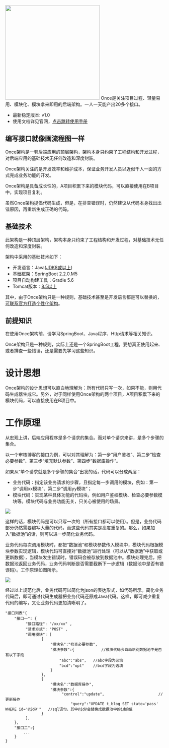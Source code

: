 <img src="https://raw.githubusercontents.com/YiiGaa/Trick/master/Prop/Common/Img/logo.png" width="300"/>
Once是关注项目过程、轻量易用、模块化、模块拿来即用的后端架构。一人一天能产出20多个接口。

- 最新稳定版本: v1.0
- 使用文档详见官网，[点击跳转使用手册](https://stoprefactoring.com/#content@content#framework/once/)

## 编写接口就像画流程图一样
Once架构是一套后端应用的顶层架构，架构本身只约束了工程结构和开发过程，对后端应用的基础技术无任何改造和深度封装。

Once架构关注的是开发效率和维护成本，保证业务开发人员以近似千人一面的方式完成业务功能的开发。

Once架构是具备成长性的，A项目积累下来的模块代码，可以直接使用在B项目中，实现项目复利。

虽然Once架构提倡代码生成，但是，在排查错误时，仍然建议从代码本身找出出错原因，再重新生成正确的代码。

## 基础技术

此架构是一种顶层架构，架构本身只约束了工程结构和开发过程，对基础技术无任何改造和深度封装。

架构中采用的基础技术如下：
- 开发语言：Java([JDK8或以上](https://www.oracle.com/java/technologies/downloads/))
- 基础框架：SpringBoot 2.2.0.M5
- 项目自动构建工具：Gradle 5.6
- Tomcat版本：[8.5以上](https://tomcat.apache.org/download-80.cgi)

其中，由于Once架构只是一种规则，基础技术甚至是开发语言都是可以替换的，[可联系官方打造个性化架构](https://stoprefactoring.com/#content@content#consult/suport/suport-overview)。

## 前提知识

在使用Once架构前，请学习SpringBoot、Java程序、Http请求等相关知识。

Once架构只是一种规则，实际上还是一个SpringBoot工程，要想真正使用起来、或者排查一些错误，还是需要先学习这些知识。

# 设计思想

Once架构的设计思想可以直白地理解为：所有代码只写一次，如果不能，则用代码生成器生成它。另外，对于同样使用Once架构的两个项目，A项目积累下来的模块代码，可以直接使用在B项目中。

# 工作原理

从宏观上讲，后端应用程序是多个请求的集合。而对单个请求来讲，是多个步骤的集合。

以一个审核博客的接口为例，可以对其理解为：第一步“用户鉴权”、第二步“检查必要参数”、第三步“填充默认参数”、第四步“数据库操作”。

如果从“单个请求就是多个步骤的集合”出发的话，代码可以分成两层：
- 业务代码：指定该业务请求的步骤，且指定每一步调用的模块，例如：第一步“调用xx模块”、第二步“调用yy模块”；
- 模块代码：实现某种具体功能的代码块，例如用户鉴权模块、检查必要参数模块等。模块代码与业务功能无关，只关心被使用的场景。
 
 ![](https://raw.githubusercontents.com/YiiGaa/Once/main/design/designconcept1.png) 

这样的话，模块代码是可以只写一次的（所有接口都可以使用）。但是，业务代码部分仍然需要编写大量的代码，而这些代码其实是高度重复的。那么，如果加入“数据池”的话，则可以进一步简化业务代码。

业务代码每次调用模块时，都把“数据池”和模块参数传入模块中，模块代码根据模块参数实现逻辑，模块代码可直接对“数据池”进行处理（可以从“数据池”中获取或更新数据），当模块发生错误时，错误码会被存放到数据池中。模块处理完后，把数据池返回业务代码，业务代码判断是否需要截断下一步逻辑（数据池中是否有错误码）。工作原理如图所示。
 
![](https://raw.githubusercontents.com/YiiGaa/Once/main/design/designconcept2.png) 

经过以上规范化后，业务代码可以简化为json的表达形式，如代码所示。简化业务代码后，即可通过代码生成器把业务代码还原成Java代码。这样，即可减少重复代码的编写，又让业务代码更加清晰明了。
```
"接口列表"{
	"接口一": {
         "接口路径": "/xx/xx" ,
         "请求方式": "POST" ,
         "调用模块": [
				{
					"模块名":"检查必要参数",
					"模块参数":{            //模块代码会自动识别数据池中是否有以下字段
						"abc":"abs",   //abc字段为必填
						"bcd":"opt"    //bcd字段为选填
					}
				},
				{
					"模块名":"数据库操作",
					"模块参数":{
					     "control":"update",				        //更新操作
				             "query":"UPDATE t_blog SET state='pass' WHERE id='@id@'"	//sql语句，其中@id@会替换成数据池中的id的值
				}
		 ],
	},
	"接口二":{
		...
	}
}
```
